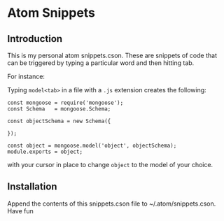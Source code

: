 # Atom Snippets

## Introduction

This is my personal atom snippets.cson. These are snippets of code that can be triggered by typing a particular word and then hitting tab.

For instance:

Typing `model<tab>` in a file with a `.js` extension creates the following:

```
const mongoose = require('mongoose');
const Schema   = mongoose.Schema;

const objectSchema = new Schema({

});

const object = mongoose.model('object', objectSchema);
module.exports = object;
```

with your cursor in place to change `object` to the model of your choice.

## Installation

Append the contents of this snippets.cson file to ~/.atom/snippets.cson. Have fun
